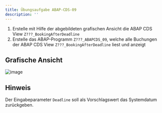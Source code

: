```yaml
---
title: Übungsaufgabe ABAP-CDS-09
description: ''
---
```


1. Erstelle mit Hilfe der abgebildeten grafischen Ansicht die ABAP CDS View `Z???_BookingAfterDeadline`
2. Erstelle das ABAP-Programm `Z???_ABAPCDS_09`, welche alle Buchungen der ABAP CDS View `Z???_BookingAfterDeadline` liest und anzeigt

## Grafische Ansicht
![image](https://user-images.githubusercontent.com/47243617/195269749-88e3f729-a587-46dc-a9fe-80092a2ecfeb.png)

## Hinweis
Der Eingabeparameter `Deadline` soll als Vorschlagswert das Systemdatum zurückgeben.
